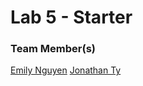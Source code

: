 # Lab 5 - Starter

### Team Member(s)

[Emily Nguyen](https://github.com/emngi)
[Jonathan Ty](https://github.com/jonathan-ty)
